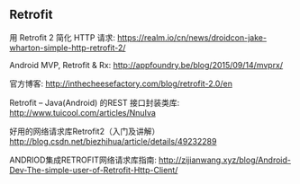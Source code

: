 
## Retrofit

用 Retrofit 2 简化 HTTP 请求:
https://realm.io/cn/news/droidcon-jake-wharton-simple-http-retrofit-2/

Android MVP, Retrofit & Rx:
http://appfoundry.be/blog/2015/09/14/mvprx/

官方博客:
http://inthecheesefactory.com/blog/retrofit-2.0/en

Retrofit – Java(Android) 的REST 接口封装类库:
http://www.tuicool.com/articles/NnuIva

好用的网络请求库Retrofit2（入门及讲解）
http://blog.csdn.net/biezhihua/article/details/49232289

ANDRIOD集成RETROFIT网络请求库指南:
http://zijianwang.xyz/blog/Android-Dev-The-simple-user-of-Retrofit-Http-Client/
